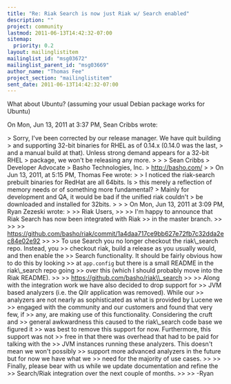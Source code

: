 ```yaml
---
title: "Re: Riak Search is now just Riak w/ Search enabled"
description: ""
project: community
lastmod: 2011-06-13T14:42:32-07:00
sitemap:
  priority: 0.2
layout: mailinglistitem
mailinglist_id: "msg03672"
mailinglist_parent_id: "msg03669"
author_name: "Thomas Fee"
project_section: "mailinglistitem"
sent_date: 2011-06-13T14:42:32-07:00
---
```



What about Ubuntu? (assuming your usual Debian package works for Ubuntu)


On Mon, Jun 13, 2011 at 3:37 PM, Sean Cribbs  wrote:

&gt; Sorry, I've been corrected by our release manager. We have quit building
&gt; and supporting 32-bit binaries for RHEL as of 0.14.x (0.14.0 was the last,
&gt; and a manual build at that). Unless strong demand appears for a 32-bit RHEL
&gt; package, we won't be releasing any more.
&gt;
&gt;
&gt; Sean Cribbs 
&gt; Developer Advocate
&gt; Basho Technologies, Inc.
&gt; http://basho.com/
&gt;
&gt; On Jun 13, 2011, at 5:15 PM, Thomas Fee wrote:
&gt;
&gt; I noticed the riak-search prebuilt binaries for RedHat are all 64bits. Is
&gt; this merely a reflection of memory needs or of something more fundamental?
&gt; Mainly for development and QA, it would be bad if the unified riak couldn't
&gt; be downloaded and installed for 32bits.
&gt;
&gt;
&gt; On Mon, Jun 13, 2011 at 3:09 PM, Ryan Zezeski  wrote:
&gt;
&gt;&gt; Riak Users,
&gt;&gt;
&gt;&gt; I'm happy to announce that Riak Search has now been integrated with Riak
&gt;&gt; in the master branch.
&gt;&gt;
&gt;&gt;
&gt;&gt; https://github.com/basho/riak/commit/1a4daa717ce9bb627e72fb7c32dda2ec84e02e92
&gt;&gt;
&gt;&gt; To use Search you no longer checkout the riak\\_search repo. Instead, you
&gt;&gt; checkout riak, build a release as you usually would, and then enable the
&gt;&gt; Search functionality. It should be fairly obvious how to do this by looking
&gt;&gt; at `app.config` but there is a small README in the riak\\_search repo going
&gt;&gt; over this (which I should probably move into the Riak README).
&gt;&gt;
&gt;&gt; https://github.com/basho/riak\\_search
&gt;&gt;
&gt;&gt; Along with the integration work we have also decided to drop support for
&gt;&gt; JVM based analyzers (i.e. the Qilr application was removed). While our
&gt;&gt; analyzers are not nearly as sophisticated as what is provided by Lucene we
&gt;&gt; engaged with the community and our customers and found that very few, if
&gt;&gt; any, are making use of this functionality. Considering the cruft and
&gt;&gt; general awkwardness this caused to the riak\\_search code base we figured it
&gt;&gt; was best to remove this support for now. Furthermore, this support was not
&gt;&gt; free in that there was overhead that had to be paid for talking with the
&gt;&gt; JVM instances running these analyzers. This doesn't mean we won't possibly
&gt;&gt; support more advanced analyzers in the future but for now we have what we
&gt;&gt; need for the majority of use cases.
&gt;&gt;
&gt;&gt; Finally, please bear with us while we update documentation and refine the
&gt;&gt; Search/Riak integration over the next couple of months.
&gt;&gt;
&gt;&gt; -Ryan
